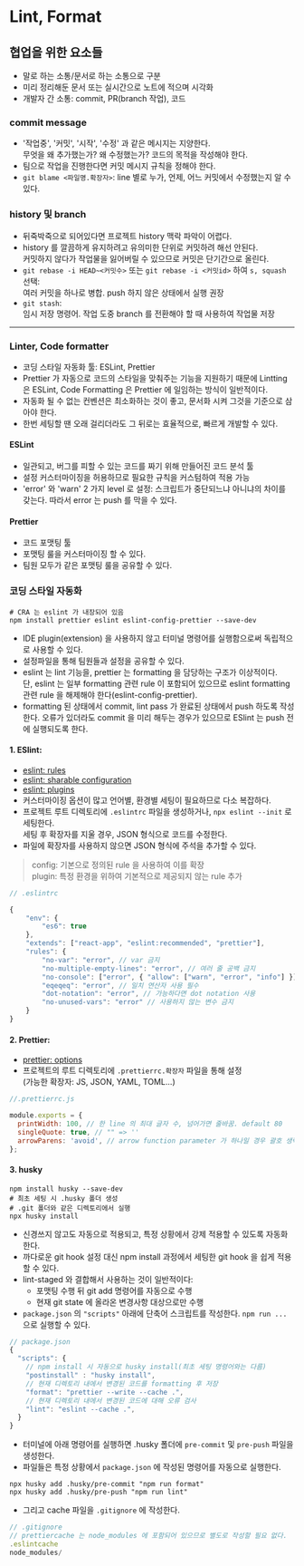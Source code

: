# Lint, Format

## 협업을 위한 요소들

- 말로 하는 소통/문서로 하는 소통으로 구분
- 미리 정리해둔 문서 또는 실시간으로 노트에 적으며 시각화
- 개발자 간 소통: commit, PR(branch 작업), 코드

### commit message

- '작업중', '커밋', '시작', '수정' 과 같은 메시지는 지양한다.  
  무엇을 왜 추가했는가? 왜 수정했는가? 코드의 목적을 작성해야 한다.
- 팀으로 작업을 진행한다면 커밋 메시지 규칙을 정해야 한다.
- `git blame <파일명.확장자>`: line 별로 누가, 언제, 어느 커밋에서 수정했는지 알 수 있다.

### history 및 branch

- 뒤죽박죽으로 되어있다면 프로젝트 history 맥락 파악이 어렵다.
- history 를 깔끔하게 유지하려고 유의미한 단위로 커밋하려 해선 안된다.  
   커밋하지 않다가 작업물을 잃어버릴 수 있으므로 커밋은 단기간으로 올린다.
- `git rebase -i HEAD~<커밋수>` 또는 `git rebase -i <커밋id>` 하여 `s, squash` 선택:  
   여러 커밋을 하나로 병합. push 하지 않은 상태에서 실행 권장
- `git stash`:  
   임시 저장 명령어. 작업 도중 branch 를 전환해야 할 때 사용하여 작업물 저장

---

### Linter, Code formatter

- 코딩 스타일 자동화 툴: ESLint, Prettier
- Prettier 가 자동으로 코드의 스타일을 맞춰주는 기능을 지원하기 때문에 Lintting 은 ESLint, Code Formatting 은 Prettier 에 일임하는 방식이 일반적이다.
- 자동화 될 수 없는 컨벤션은 최소화하는 것이 좋고, 문서화 시켜 그것을 기준으로 삼아야 한다.
- 한번 세팅할 땐 오래 걸리더라도 그 뒤로는 효율적으로, 빠르게 개발할 수 있다.

#### ESLint

- 일관되고, 버그를 피할 수 있는 코드를 짜기 위해 만들어진 코드 분석 툴
- 설정 커스터마이징을 허용하므로 필요한 규칙을 커스텀하여 적용 가능
- 'error' 와 'warn' 2 가지 level 로 설정: 스크립트가 중단되느냐 아니냐의 차이를 갖는다. 따라서 error 는 push 를 막을 수 있다.

#### Prettier

- 코드 포맷팅 툴
- 포맷팅 룰을 커스터마이징 할 수 있다.
- 팀원 모두가 같은 포맷팅 룰을 공유할 수 있다.

### 코딩 스타일 자동화

```shell
# CRA 는 eslint 가 내장되어 있음
npm install prettier eslint eslint-config-prettier --save-dev
```

- IDE plugin(extension) 을 사용하지 않고 터미널 명령어를 실행함으로써 독립적으로 사용할 수 있다.
- 설정파일을 통해 팀원들과 설정을 공유할 수 있다.
- eslint 는 lint 기능을, prettier 는 formatting 을 담당하는 구조가 이상적이다.  
   단, eslint 는 일부 formatting 관련 rule 이 포함되어 있으므로 eslint formatting 관련 rule 을 해제해야 한다(eslint-config-prettier).
- formatting 된 상태에서 commit, lint pass 가 완료된 상태에서 push 하도록 작성한다.
  오류가 있더라도 commit 을 미리 해두는 경우가 있으므로 ESlint 는 push 전에 실행되도록 한다.

#### 1. ESlint:

- [eslint: rules](https://eslint.org/docs/latest/rules/)
- [eslint: sharable configuration](https://eslint.org/docs/latest/use/configure/configuration-files#using-a-shareable-configuration-package)
- [eslint: plugins](https://eslint.org/docs/latest/use/configure/plugins)
- 커스터마이징 옵션이 많고 언어별, 환경별 세팅이 필요하므로 다소 복잡하다.
- 프로젝트 루트 디렉토리에 `.eslintrc` 파일을 생성하거나, `npx eslint --init` 로 세팅한다.  
  세팅 후 확장자를 지울 경우, JSON 형식으로 코드를 수정한다.
- 파일에 확장자를 사용하지 않으면 JSON 형식에 주석을 추가할 수 있다.

> config: 기본으로 정의된 rule 을 사용하여 이를 확장  
> plugin: 특정 환경을 위하여 기본적으로 제공되지 않는 rule 추가

```js
// .eslintrc

{
    "env": {
        "es6": true
    },
    "extends": ["react-app", "eslint:recommended", "prettier"],
    "rules": {
        "no-var": "error", // var 금지
        "no-multiple-empty-lines": "error", // 여러 줄 공백 금지
        "no-console": ["error", { "allow": ["warn", "error", "info"] }], // console.log 금지
        "eqeqeq": "error", // 일치 연산자 사용 필수
        "dot-notation": "error", // 가능하다면 dot notation 사용
        "no-unused-vars": "error" // 사용하지 않는 변수 금지
    }
}
```

#### 2. Prettier:

- [prettier: options](https://prettier.io/docs/en/options.html)
- 프로젝트의 루트 디렉토리에 `.prettierrc.확장자` 파일을 통해 설정  
  (가능한 확장자: JS, JSON, YAML, TOML...)

```js
//.prettierrc.js

module.exports = {
  printWidth: 100, // 한 line 의 최대 글자 수, 넘어가면 줄바꿈. default 80
  singleQuote: true, // "" => ''
  arrowParens: 'avoid', // arrow function parameter 가 하나일 경우 괄호 생략
};
```

#### 3. husky

```shell
npm install husky --save-dev
# 최초 세팅 시 .husky 폴더 생성
# .git 폴더와 같은 디렉토리에서 실행
npx husky install
```

- 신경쓰지 않고도 자동으로 적용되고, 특정 상황에서 강제 적용할 수 있도록 자동화 한다.
- 까다로운 git hook 설정 대신 npm install 과정에서 세팅한 git hook 을 쉽게 적용할 수 있다.
- lint-staged 와 결합해서 사용하는 것이 일반적이다:
  - 포맷팅 수행 뒤 git add 명령어를 자동으로 수행
  - 현재 git state 에 올라온 변경사항 대상으로만 수행
- `package.json` 의 `"scripts"` 아래에 단축어 스크립트를 작성한다. `npm run ...` 으로 실행할 수 있다.

```js
// package.json
{
  "scripts": {
    // npm install 시 자동으로 husky install(최초 세팅 명령어와는 다름)
    "postinstall" : "husky install",
    // 현재 디렉토리 내에서 변경된 코드를 formatting 후 저장
    "format": "prettier --write --cache .",
    // 현재 디렉토리 내에서 변경된 코드에 대해 오류 검사
    "lint": "eslint --cache .",
  }
}
```

- 터미널에 아래 명령어를 실행하면 .husky 폴더에 `pre-commit` 및 `pre-push` 파일을 생성한다.
- 파일들은 특정 상황에서 `package.json` 에 작성된 명령어를 자동으로 실행한다.

```shell
npx husky add .husky/pre-commit "npm run format"
npx husky add .husky/pre-push "npm run lint"
```

- 그리고 cache 파일을 `.gitignore` 에 작성한다.

```js
// .gitignore
// prettiercache 는 node_modules 에 포함되어 있으므로 별도로 작성할 필요 없다.
.eslintcache
node_modules/
```
